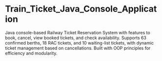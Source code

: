 # Train_Ticket_Java_Console_Application
Java console-based Railway Ticket Reservation System with features to book, cancel, view booked tickets, and check availability. Supports 63 confirmed berths, 18 RAC tickets, and 10 waiting-list tickets, with dynamic ticket management based on cancellations. Built with OOP principles for efficiency and modularity.
